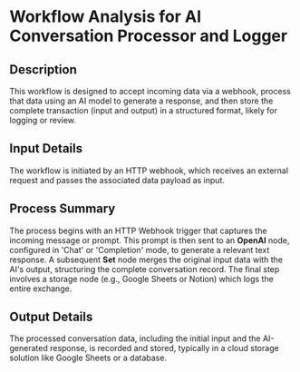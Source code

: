 # Workflow Analysis for AI Conversation Processor and Logger

## Description
This workflow is designed to accept incoming data via a webhook, process that data using an AI model to generate a response, and then store the complete transaction (input and output) in a structured format, likely for logging or review.

## Input Details
The workflow is initiated by an HTTP webhook, which receives an external request and passes the associated data payload as input.

## Process Summary
The process begins with an HTTP Webhook trigger that captures the incoming message or prompt. This prompt is then sent to an **OpenAI** node, configured in 'Chat' or 'Completion' mode, to generate a relevant text response. A subsequent **Set** node merges the original input data with the AI's output, structuring the complete conversation record. The final step involves a storage node (e.g., Google Sheets or Notion) which logs the entire exchange.

## Output Details
The processed conversation data, including the initial input and the AI-generated response, is recorded and stored, typically in a cloud storage solution like Google Sheets or a database.
